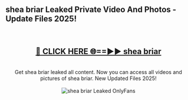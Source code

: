<h2>shea briar Leaked Private Video And Photos - Update Files 2025!</h2>
<br>
<div align="center">
<h2><a href="https://top-ai-tools.click/QrbHav" rel="nofollow">🔴 CLICK HERE 🌐==►► shea briar</a></h2>
<br>
Get shea briar leaked all content. Now you can access all videos and pictures of shea briar. New Updated Files 2025!
<br>
<br>
<a href="https://top-ai-tools.click/QrbHav" rel="nofollow" data-target="animated-image.originalLink"><img src="https://i.ibb.co.com/WyWwxjT/player-gif2.gif" alt="shea briar Leaked  OnlyFans" style="max-width: 100%; display: inline-block;" data-target="animated-image.originalImage"></a>
</div>
<br>